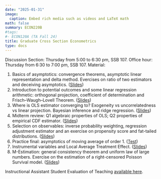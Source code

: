 ```yaml
---
date: "2025-01-31"
image:
  caption: Embed rich media such as videos and LaTeX math
math: false
summary: ECON220B
#tags:
#- ECON120A (TA Fall 24)
title: Graduate Cross Section Econometrics
type: docs
---
```


Discussion Section: Thursday from 5:00 to 6:30 pm, SSB 107. Office hour: Thursday from 6:30 to 7:00 pm, SSB 107. Material:
1. Basics of asymptotics: convergence theorems, asymptotic linear representation and delta method. Evercises on ratio of two estimators and deceiving asymptotics. ([Slides](https://lapobini.github.io/discussion/ECON220B_winter25/ds1.pdf))
2. Introduction to potential outcomes and some linear regression arithmetic: orthogonal projection, coefficient of determination and Frisch–Waugh–Lovell Theorem. ([Slides](https://lapobini.github.io/discussion/ECON220B_winter25/ds2.pdf))
3. Where is OLS estimator converging to? Exogeneity vs uncorrelatedness vs linear projection. Bayesian inference and ridge regression. ([Slides](https://lapobini.github.io/discussion/ECON220B_winter25/ds3.pdf))
4. Midterm review: Q1 algebraic properties of OLS; Q2 properties of empirical CDF estimator. ([Slides](https://lapobini.github.io/discussion/ECON220B_winter25/ds4_annotated.pdf))
5. Selection on observables: inverse probability weighting, regression adjustment estimator and an exercise on propensity score and fat-tailed distributions. ([Slides](https://lapobini.github.io/discussion/ECON220B_winter25/ds5.pdf))
6. Practice final: asymptotics of moving average of order 1. ([Test](https://lapobini.github.io/discussion/ECON220B_winter25/MockExam.pdf))
7. Instrumental variables and Local Average Treatment Effect. ([Slides](https://lapobini.github.io/discussion/ECON220B_winter25/ds7_8.pdf))
8. M-Estimation: general consistency theorem and uniform law of large numbers. Exercise on the estimation of a right-censored Poisson Survival model. ([Slides](https://lapobini.github.io/discussion/ECON220B_winter25/ds9.pdf))

Instructional Assistant Student Evaluation of Teaching [available here](https://lapobini.github.io/discussion/ECON220B_winter25/220B_evaluation_2025.pdf).